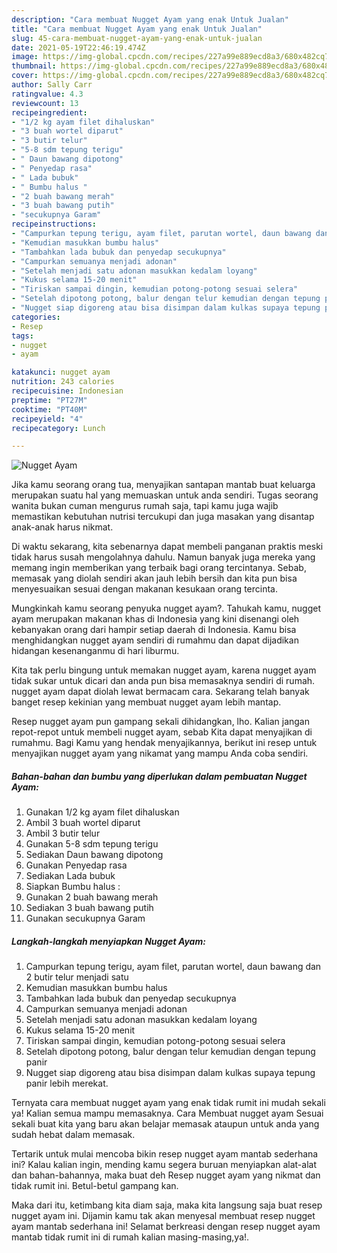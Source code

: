 ```yaml
---
description: "Cara membuat Nugget Ayam yang enak Untuk Jualan"
title: "Cara membuat Nugget Ayam yang enak Untuk Jualan"
slug: 45-cara-membuat-nugget-ayam-yang-enak-untuk-jualan
date: 2021-05-19T22:46:19.474Z
image: https://img-global.cpcdn.com/recipes/227a99e889ecd8a3/680x482cq70/nugget-ayam-foto-resep-utama.jpg
thumbnail: https://img-global.cpcdn.com/recipes/227a99e889ecd8a3/680x482cq70/nugget-ayam-foto-resep-utama.jpg
cover: https://img-global.cpcdn.com/recipes/227a99e889ecd8a3/680x482cq70/nugget-ayam-foto-resep-utama.jpg
author: Sally Carr
ratingvalue: 4.3
reviewcount: 13
recipeingredient:
- "1/2 kg ayam filet dihaluskan"
- "3 buah wortel diparut"
- "3 butir telur"
- "5-8 sdm tepung terigu"
- " Daun bawang dipotong"
- " Penyedap rasa"
- " Lada bubuk"
- " Bumbu halus "
- "2 buah bawang merah"
- "3 buah bawang putih"
- "secukupnya Garam"
recipeinstructions:
- "Campurkan tepung terigu, ayam filet, parutan wortel, daun bawang dan 2 butir telur menjadi satu"
- "Kemudian masukkan bumbu halus"
- "Tambahkan lada bubuk dan penyedap secukupnya"
- "Campurkan semuanya menjadi adonan"
- "Setelah menjadi satu adonan masukkan kedalam loyang"
- "Kukus selama 15-20 menit"
- "Tiriskan sampai dingin, kemudian potong-potong sesuai selera"
- "Setelah dipotong potong, balur dengan telur kemudian dengan tepung panir"
- "Nugget siap digoreng atau bisa disimpan dalam kulkas supaya tepung panir lebih merekat."
categories:
- Resep
tags:
- nugget
- ayam

katakunci: nugget ayam 
nutrition: 243 calories
recipecuisine: Indonesian
preptime: "PT27M"
cooktime: "PT40M"
recipeyield: "4"
recipecategory: Lunch

---
```



![Nugget Ayam](https://img-global.cpcdn.com/recipes/227a99e889ecd8a3/680x482cq70/nugget-ayam-foto-resep-utama.jpg)

Jika kamu seorang orang tua, menyajikan santapan mantab buat keluarga merupakan suatu hal yang memuaskan untuk anda sendiri. Tugas seorang  wanita bukan cuman mengurus rumah saja, tapi kamu juga wajib memastikan kebutuhan nutrisi tercukupi dan juga masakan yang disantap anak-anak harus nikmat.

Di waktu  sekarang, kita sebenarnya dapat membeli panganan praktis meski tidak harus susah mengolahnya dahulu. Namun banyak juga mereka yang memang ingin memberikan yang terbaik bagi orang tercintanya. Sebab, memasak yang diolah sendiri akan jauh lebih bersih dan kita pun bisa menyesuaikan sesuai dengan makanan kesukaan orang tercinta. 



Mungkinkah kamu seorang penyuka nugget ayam?. Tahukah kamu, nugget ayam merupakan makanan khas di Indonesia yang kini disenangi oleh kebanyakan orang dari hampir setiap daerah di Indonesia. Kamu bisa menghidangkan nugget ayam sendiri di rumahmu dan dapat dijadikan hidangan kesenanganmu di hari liburmu.

Kita tak perlu bingung untuk memakan nugget ayam, karena nugget ayam tidak sukar untuk dicari dan anda pun bisa memasaknya sendiri di rumah. nugget ayam dapat diolah lewat bermacam cara. Sekarang telah banyak banget resep kekinian yang membuat nugget ayam lebih mantap.

Resep nugget ayam pun gampang sekali dihidangkan, lho. Kalian jangan repot-repot untuk membeli nugget ayam, sebab Kita dapat menyajikan di rumahmu. Bagi Kamu yang hendak menyajikannya, berikut ini resep untuk menyajikan nugget ayam yang nikamat yang mampu Anda coba sendiri.

<!--inarticleads1-->

##### Bahan-bahan dan bumbu yang diperlukan dalam pembuatan Nugget Ayam:

1. Gunakan 1/2 kg ayam filet dihaluskan
1. Ambil 3 buah wortel diparut
1. Ambil 3 butir telur
1. Gunakan 5-8 sdm tepung terigu
1. Sediakan  Daun bawang dipotong
1. Gunakan  Penyedap rasa
1. Sediakan  Lada bubuk
1. Siapkan  Bumbu halus :
1. Gunakan 2 buah bawang merah
1. Sediakan 3 buah bawang putih
1. Gunakan secukupnya Garam




<!--inarticleads2-->

##### Langkah-langkah menyiapkan Nugget Ayam:

1. Campurkan tepung terigu, ayam filet, parutan wortel, daun bawang dan 2 butir telur menjadi satu
1. Kemudian masukkan bumbu halus
1. Tambahkan lada bubuk dan penyedap secukupnya
1. Campurkan semuanya menjadi adonan
1. Setelah menjadi satu adonan masukkan kedalam loyang
1. Kukus selama 15-20 menit
1. Tiriskan sampai dingin, kemudian potong-potong sesuai selera
1. Setelah dipotong potong, balur dengan telur kemudian dengan tepung panir
1. Nugget siap digoreng atau bisa disimpan dalam kulkas supaya tepung panir lebih merekat.




Ternyata cara membuat nugget ayam yang enak tidak rumit ini mudah sekali ya! Kalian semua mampu memasaknya. Cara Membuat nugget ayam Sesuai sekali buat kita yang baru akan belajar memasak ataupun untuk anda yang sudah hebat dalam memasak.

Tertarik untuk mulai mencoba bikin resep nugget ayam mantab sederhana ini? Kalau kalian ingin, mending kamu segera buruan menyiapkan alat-alat dan bahan-bahannya, maka buat deh Resep nugget ayam yang nikmat dan tidak rumit ini. Betul-betul gampang kan. 

Maka dari itu, ketimbang kita diam saja, maka kita langsung saja buat resep nugget ayam ini. Dijamin kamu tak akan menyesal membuat resep nugget ayam mantab sederhana ini! Selamat berkreasi dengan resep nugget ayam mantab tidak rumit ini di rumah kalian masing-masing,ya!.

